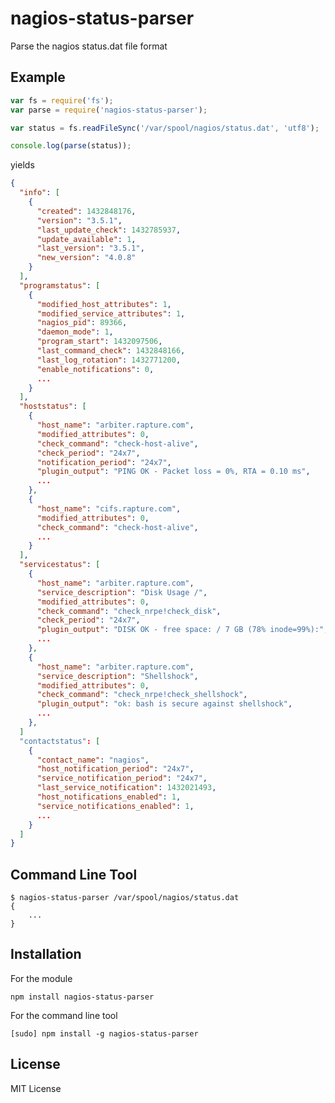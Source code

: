 nagios-status-parser
===================

Parse the nagios status.dat file format

Example
-------

``` js
var fs = require('fs');
var parse = require('nagios-status-parser');

var status = fs.readFileSync('/var/spool/nagios/status.dat', 'utf8');

console.log(parse(status));
```

yields

``` json
{
  "info": [
    {
      "created": 1432848176,
      "version": "3.5.1",
      "last_update_check": 1432785937,
      "update_available": 1,
      "last_version": "3.5.1",
      "new_version": "4.0.8"
    }
  ],
  "programstatus": [
    {
      "modified_host_attributes": 1,
      "modified_service_attributes": 1,
      "nagios_pid": 89366,
      "daemon_mode": 1,
      "program_start": 1432097506,
      "last_command_check": 1432848166,
      "last_log_rotation": 1432771200,
      "enable_notifications": 0,
      ...
    }
  ],
  "hoststatus": [
    {
      "host_name": "arbiter.rapture.com",
      "modified_attributes": 0,
      "check_command": "check-host-alive",
      "check_period": "24x7",
      "notification_period": "24x7",
      "plugin_output": "PING OK - Packet loss = 0%, RTA = 0.10 ms",
      ...
    },
    {
      "host_name": "cifs.rapture.com",
      "modified_attributes": 0,
      "check_command": "check-host-alive",
      ...
    }
  ],
  "servicestatus": [
    {
      "host_name": "arbiter.rapture.com",
      "service_description": "Disk Usage /",
      "modified_attributes": 0,
      "check_command": "check_nrpe!check_disk",
      "check_period": "24x7",
      "plugin_output": "DISK OK - free space: / 7 GB (78% inode=99%):",
      ...
    },
    {
      "host_name": "arbiter.rapture.com",
      "service_description": "Shellshock",
      "modified_attributes": 0,
      "check_command": "check_nrpe!check_shellshock",
      "plugin_output": "ok: bash is secure against shellshock",
      ...
    },
  ]
  "contactstatus": [
    {
      "contact_name": "nagios",
      "host_notification_period": "24x7",
      "service_notification_period": "24x7",
      "last_service_notification": 1432021493,
      "host_notifications_enabled": 1,
      "service_notifications_enabled": 1,
      ...
    }
  ]
}
```

Command Line Tool
-----------------

    $ nagios-status-parser /var/spool/nagios/status.dat
    {
        ...
    }

Installation
------------

For the module

    npm install nagios-status-parser

For the command line tool

    [sudo] npm install -g nagios-status-parser

License
-------

MIT License
